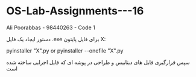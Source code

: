 # OS-Lab-Assignments---16
Ali Poorabbas - 98440263 - Code 1

دستور ایجاد یک فایل .exe برای فایل پایتون X:

pyinstaller "X".py
or
pyinstaller --onefile "X".py

سپس قرارگیری فایل های دیتابیس و طراحی در پوشه ای که فایل اجرایی ساخته شده است
